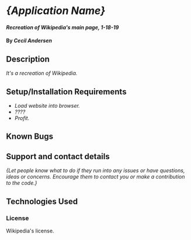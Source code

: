 # _{Application Name}_

#### _Recreation of Wikipedia's main page, 1-18-19_

#### By _Cecil Andersen_

## Description

_It's a recreation of Wikipedia._

## Setup/Installation Requirements

* _Load website into browser._
* _????_
* _Profit._


## Known Bugs


## Support and contact details

_{Let people know what to do if they run into any issues or have questions, ideas or concerns.  Encourage them to contact you or make a contribution to the code.}_

## Technologies Used



### License

Wikipedia's license.
